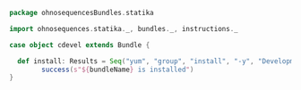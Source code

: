 
```scala
package ohnosequencesBundles.statika

import ohnosequences.statika._, bundles._, instructions._

case object cdevel extends Bundle {

  def install: Results = Seq("yum", "group", "install", "-y", "Development Tools") ->-
		success(s"${bundleName} is installed")
}

```




[main/scala/cdevel.scala]: cdevel.scala.md
